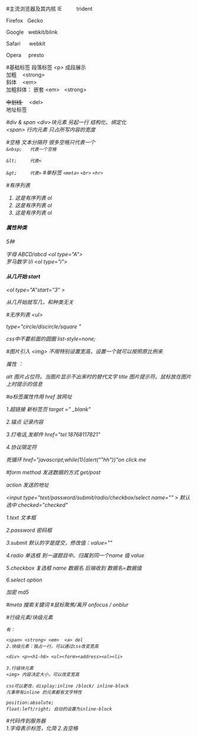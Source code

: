 #主流浏览器及其内核
IE      &nbsp;   &nbsp;&nbsp;&nbsp;&nbsp;&nbsp;&nbsp;  trident

Firefox     &nbsp; Gecko

Google   &nbsp;  webkit/blink

Safari  &nbsp;&nbsp;&nbsp;&nbsp;  webkit

Opera   &nbsp; &nbsp; presto




#基础标签
段落标签 &lt;p&gt;  成段展示  <br>
加粗  &nbsp;&nbsp; &lt;strong&gt;<br>
斜体  &nbsp;&nbsp; &lt;em&gt;<br>
加粗斜体： 嵌套  &lt;em&gt; &nbsp; &lt;strong&gt;<br>


 <del>中划线  </del>   &nbsp;&nbsp;&nbsp;  &lt;del&gt;            
地址标签     <address> 


#div & span
&lt;div&gt;块元素  另起一行  结构化、绑定化<br>
&lt;span&gt; 行内元素    只占所写内容的宽度
   
#空格
文本分隔符 很多空格只代表一个<br>
``&nbsp;   代表一个空格 ``

``&lt;     代表<``

``&gt;     代表>``
#单标签
``<meta>``
``<br>``
``<hr>``

#有序列表
<ol>
<li >这是有序列表 ol </li>
<li >这是有序列表 ol </li>
<li >这是有序列表 ol </li>
</ol>
<h4>属性种类</h4>  
5种

字母 ABCD/abcd   &lt;ol type="A"&gt; <br>
罗马数字 I/i   &lt;ol type="i"&gt;

<h4>从几开始 start </h4>
 &lt;ol type="A"start="3" &gt; 
 <p>从几开始就写几，和种类无关 </p>
 
#无序列表
&lt;ul&gt;

type="circle/discircle/square "

css中不要前面的圆圈 list-style=none;


#图片引入
&lt;img&gt;
不用特别设置宽高，设置一个就可以按照原比例来
 
 属性 ：
 
alt  图片占位符。当图片显示不出来时的替代文字
title 图片提示符。鼠标放在图片上时提示的信息

#a标签属性作用
href 放网址

1.超链接  新标签页 target =" _blank"

2.锚点 记录内容 

3.打电话,发邮件   href="tel:18768117821"

4.协议限定符

死循环  href="javascript;while(1){alert(""hh")}"on click me 

#form 
method 发送数据的方式 get/post




action 发送的地址 


&lt;input type="text/password/submit/radio/checkbox/select  name="" &gt;
默认选中 checked="checked"

1.text 文本框

2.password 密码框

3.submit 默认的字是提交，修改值：value="" 

4.radio 单选框  到一道题目中。归属到同一个name  值 value  

5.checkbox  复选框
name 数据名  后端收到 数据名=数据值 

6.select     option 

加密 md5


#meta
<meta content="clothes" name="keywords">
  <meta content="this is the clothes you will like" name="description">
  搜索关键词
  #鼠标聚焦/离开
  onfocus / onblur
  
  
#行级元素/块级元素
```1.行级元素：内容决定所占位置，不能改变宽高
有：

<span> <strong> <em>  <a> del
2.块级元素：独占一行，可以通过css改变宽高

<div> <p><h1-h6> <ul><form><address><ol><li>

3.行级块元素   
<img> 内容决定大小，可以改变宽高

css可以更改，display:inline /block/ inline-block 
凡事带有inline 的元素都有文字特性

position:absolute;
float:left/right; 自动的设置为inline-block
```
#代码传到服务器    
1.字母表示标签，化简
2.去空格

